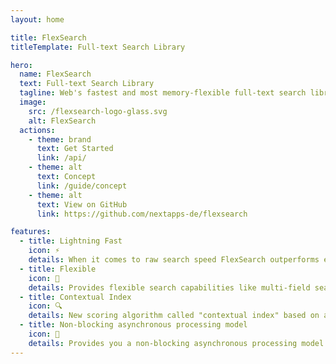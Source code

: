 ```yaml
---
layout: home

title: FlexSearch
titleTemplate: Full-text Search Library

hero:
  name: FlexSearch
  text: Full-text Search Library
  tagline: Web's fastest and most memory-flexible full-text search library with zero dependencies.
  image:
    src: /flexsearch-logo-glass.svg
    alt: FlexSearch
  actions:
    - theme: brand
      text: Get Started
      link: /api/
    - theme: alt
      text: Concept
      link: /guide/concept
    - theme: alt
      text: View on GitHub
      link: https://github.com/nextapps-de/flexsearch

features:
  - title: Lightning Fast
    icon: ⚡️
    details: When it comes to raw search speed FlexSearch outperforms every single searching library out there.
  - title: Flexible
    icon: 🧩
    details: Provides flexible search capabilities like multi-field search, phonetic transformations or partial matching..
  - title: Contextual Index
    icon: 🔍
    details: New scoring algorithm called "contextual index" based on a pre-scored lexical dictionary architecture.
  - title: Non-blocking asynchronous processing model
    icon: 🚀
    details: Provides you a non-blocking asynchronous processing model as well as web workers to perform any updates or queries on the index in parallel through dedicated balanced threads.
---
```

